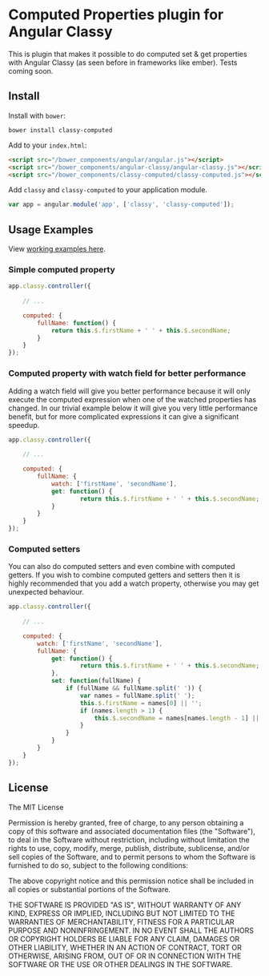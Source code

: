 # Computed Properties plugin for Angular Classy

This is plugin that makes it possible to do computed set & get properties with Angular Classy (as seen before in frameworks like ember). Tests coming soon.

## Install

Install with `bower`:

```shell
bower install classy-computed
```

Add to your `index.html`:

```html
<script src="/bower_components/angular/angular.js"></script>
<script src="/bower_components/angular-classy/angular-classy.js"></script>
<script src="/bower_components/classy-computed/classy-computed.js"></script>
```

Add `classy` and `classy-computed` to your application module.

```javascript
var app = angular.module('app', ['classy', 'classy-computed']);
```

## Usage Examples

View [working examples here](http://davej.github.io/classy-computed/examples/).

### Simple computed property

```javascript
app.classy.controller({
	
	// ...

	computed: {
		fullName: function() {
			return this.$.firstName + ' ' + this.$.secondName;
		}
	}
});
```

### Computed property with watch field for better performance

Adding a watch field will give you better performance because it will only execute the computed expression when one of the watched properties has changed. In our trivial example below it will give you very little performance benefit, but for more complicated expressions it can give a significant speedup.

```javascript
app.classy.controller({
	
	// ...

	computed: {
		fullName: {
			watch: ['firstName', 'secondName'],
			get: function() {
					return this.$.firstName + ' ' + this.$.secondName;
			}
		}
	}
});
```

### Computed setters

You can also do computed setters and even combine with computed getters.
If you wish to combine computed getters and setters then it is highly recommended that you add a watch property, otherwise you may get unexpected behaviour.

```javascript
app.classy.controller({
	
	// ...

	computed: {
		watch: ['firstName', 'secondName'],
		fullName: {
			get: function() {
					return this.$.firstName + ' ' + this.$.secondName;
			},
			set: function(fullName) {
				if (fullName && fullName.split(' ')) {
					var names = fullName.split(' ');
					this.$.firstName = names[0] || '';
					if (names.length > 1) {
						this.$.secondName = names[names.length - 1] || '';
					}
				}
			}
		}
	}
});
```


## License

The MIT License

Permission is hereby granted, free of charge, to any person obtaining a copy
of this software and associated documentation files (the "Software"), to deal
in the Software without restriction, including without limitation the rights
to use, copy, modify, merge, publish, distribute, sublicense, and/or sell
copies of the Software, and to permit persons to whom the Software is
furnished to do so, subject to the following conditions:

The above copyright notice and this permission notice shall be included in
all copies or substantial portions of the Software.

THE SOFTWARE IS PROVIDED "AS IS", WITHOUT WARRANTY OF ANY KIND, EXPRESS OR
IMPLIED, INCLUDING BUT NOT LIMITED TO THE WARRANTIES OF MERCHANTABILITY,
FITNESS FOR A PARTICULAR PURPOSE AND NONINFRINGEMENT. IN NO EVENT SHALL THE
AUTHORS OR COPYRIGHT HOLDERS BE LIABLE FOR ANY CLAIM, DAMAGES OR OTHER
LIABILITY, WHETHER IN AN ACTION OF CONTRACT, TORT OR OTHERWISE, ARISING FROM,
OUT OF OR IN CONNECTION WITH THE SOFTWARE OR THE USE OR OTHER DEALINGS IN
THE SOFTWARE.
